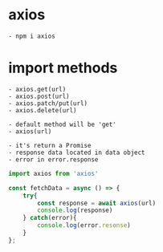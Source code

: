 # axios
    - npm i axios
    
# import methods
    - axios.get(url)
    - axios.post(url)
    - axios.patch/put(url)
    - axios.delete(url)

    - default method will be 'get'
    - axios(url)
    
    - it's return a Promise
    - response data located in data object
    - error in error.response

```js
import axios from 'axios'

const fetchData = async () => {
    try{
        const response = await axios(url)
        console.log(response)
    } catch(error){
        console.log(error.resonse)
    }
};

